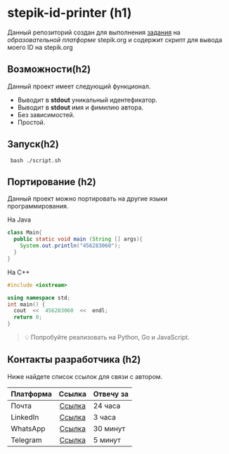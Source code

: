 # stepik-id-printer (h1)

Данный репозиторий создан для выполнения [задания](https://stepik.org/lesson/829285/step/1) на *образовательной платформе* stepik.org и содержит скрипт для вывода моего ID на stepik.org

## Возможности(h2)

Данный проект имеет следующий функционал. 

 - Выводит в **stdout** уникальный идентефикатор.
 - Выводит в **stdout** имя и фимилию автора.
 - Без зависимостей.
 - Простой.

##  Запуск(h2)

```
 bash ./script.sh 
```

## Портирование (h2)

Данный проект можно портировать на другие языки программирования. 

На Java

```java
class Main{
  public static void main (String [] args){
    System.out.println("456283060");
  }
}
```
На C++

```cpp
#include <iostream>

using namespace std;
int main() {
  cout  <<  456283060  <<  endl;
  return 0;
}
```

>💡 Попробуйте реализовать на Python, Go и JavaScript.

## Контакты разработчика (h2)

Ниже найдете список ссылок для связи с автором.

| Платформа     | Ссылка                                        | Отвечу за |
| ------------- |:---------------------------------------------:| --------- |
| Почта         | [Ссылка]("Ссылка")				| 24 часа   |
| LinkedIn      | [Ссылка]("Ссылка")				| 3 часа    |
| WhatsApp      | [Ссылка]("Ссылка")				| 30 минут  |
| Telegram      | [Ссылка]("Ссылка")				| 5 минут   |

